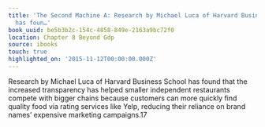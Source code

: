```yaml
---
title: 'The Second Machine A: Research by Michael Luca of Harvard Business School
  has foun…'
book_uuid: be5b3b2c-154c-4858-849e-2163a9bc72f0
location: Chapter 8 Beyond Gdp
source: ibooks
touch: true
highlighted_on: '2015-11-12T00:00:00.000Z'
---
```


Research by Michael Luca of Harvard Business School has found that the increased transparency has helped smaller independent restaurants compete with bigger chains because customers can more quickly find quality food via rating services like Yelp, reducing their reliance on brand names’ expensive marketing campaigns.17